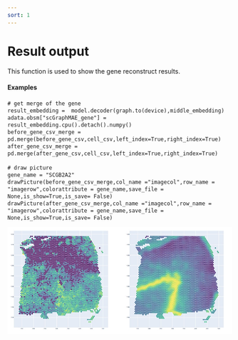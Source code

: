 ```yaml
---
sort: 1
---
```


# Result output

This function is used to show the gene reconstruct results.

#### Examples

```
# get merge of the gene
result_embedding =  model.decoder(graph.to(device),middle_embedding)
adata.obsm["scGraphMAE_gene"] = result_embedding.cpu().detach().numpy()
before_gene_csv_merge = pd.merge(before_gene_csv,cell_csv,left_index=True,right_index=True)
after_gene_csv_merge = pd.merge(after_gene_csv,cell_csv,left_index=True,right_index=True)

# draw picture
gene_name = "SCGB2A2"
drawPicture(before_gene_csv_merge,col_name ="imagecol",row_name = "imagerow",colorattribute = gene_name,save_file = None,is_show=True,is_save= False)
drawPicture(after_gene_csv_merge,col_name ="imagecol",row_name = "imagerow",colorattribute = gene_name,save_file = None,is_show=True,is_save= False)
```

<img src="../pics/6genes.jpg">


